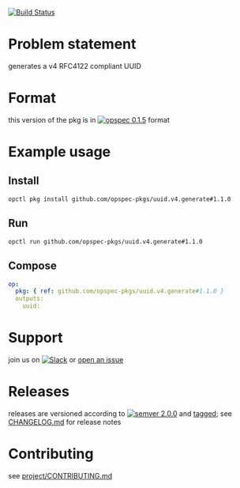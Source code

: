 [![Build Status](https://travis-ci.org/opspec-pkgs/uuid.v4.generate.svg?branch=master)](https://travis-ci.org/opspec-pkgs/uuid.v4.generate)

# Problem statement

generates a v4 RFC4122 compliant UUID

# Format

this version of the pkg is in [![opspec 0.1.5](https://img.shields.io/badge/opspec-0.1.5-brightgreen.svg?colorA=6b6b6b&colorB=fc16be)](https://opspec.io/0.1.5/packages.html) format

# Example usage

## Install

```shell
opctl pkg install github.com/opspec-pkgs/uuid.v4.generate#1.1.0
```

## Run

```
opctl run github.com/opspec-pkgs/uuid.v4.generate#1.1.0
```

## Compose

```yaml
op:
  pkg: { ref: github.com/opspec-pkgs/uuid.v4.generate#1.1.0 }
  outputs:
    uuid:
```

# Support

join us on
[![Slack](https://opspec-slackin.herokuapp.com/badge.svg)](https://opspec-slackin.herokuapp.com/)
or
[open an issue](https://github.com/opspec-pkgs/uuid.v4.generate/issues)

# Releases

releases are versioned according to
[![semver 2.0.0](https://img.shields.io/badge/semver-2.0.0-brightgreen.svg)](http://semver.org/spec/v2.0.0.html)
and [tagged](https://git-scm.com/book/en/v2/Git-Basics-Tagging); see
[CHANGELOG.md](CHANGELOG.md) for release notes

# Contributing

see
[project/CONTRIBUTING.md](https://github.com/opspec-pkgs/project/blob/master/CONTRIBUTING.md)
